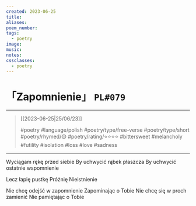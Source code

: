 ```yaml
---
created: 2023-06-25
title:
aliases:
poem_number:
tags:
  - poetry
image:
music:
notes:
cssclasses:
  - poetry
---
```

# 「Zapomnienie」 `PL#079`

---

> [[2023-06-25|25/06/23]]
> 
> #poetry 
> #language/polish 
> #poetry/type/free-verse #poetry/type/short 
> #poetry/rhymed/🟡 
> #poetry/rating/⭐⭐⭐⭐ 
> #bittersweet #melancholy #futility #isolation #loss #love #sadness 

---

Wyciągam rękę przed siebie
By uchwycić rąbek płaszcza
By uchwycić ostatnie wspomnienie

Lecz łapię pustkę
Próżnię
Nieistnienie

Nie chcę odejść w zapomnienie
Zapominając o Tobie
Nie chcę się w proch zamienić
Nie pamiętając o Tobie 